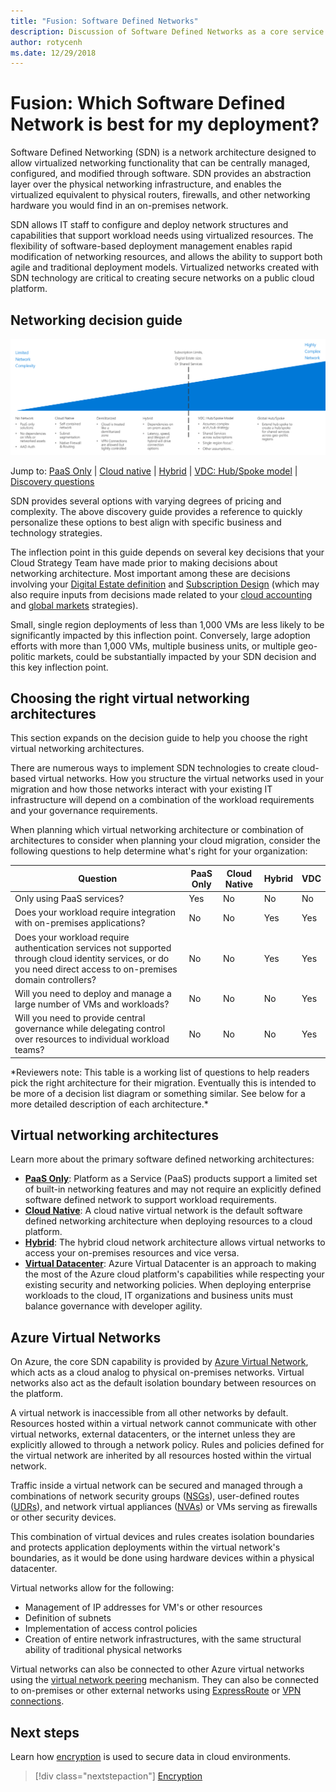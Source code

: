 ```yaml
---
title: "Fusion: Software Defined Networks" 
description: Discussion of Software Defined Networks as a core service in Azure migrations
author: rotycenh
ms.date: 12/29/2018
---
```


# Fusion: Which Software Defined Network is best for my deployment?

Software Defined Networking (SDN) is a network architecture designed to allow
virtualized networking functionality that can be centrally managed, configured,
and modified through software. SDN provides an abstraction layer over the
physical networking infrastructure, and enables the virtualized equivalent to
physical routers, firewalls, and other networking hardware you would find in an
on-premises network.

SDN allows IT staff to configure and deploy network structures and capabilities
that support workload needs using virtualized resources. The flexibility of
software-based deployment management enables rapid modification of networking
resources, and allows the ability to support both agile and traditional
deployment models. Virtualized networks created with SDN technology are critical
to creating secure networks on a public cloud platform.

## Networking decision guide

![Plotting networking options from least to most complex, aligned with jump links below](../../_images/discovery-guides/discovery-guide-sdn.png)

Jump to: [PaaS Only](paas-only.md) | [Cloud native](cloud-native.md) | [Hybrid](hybrid.md) | [VDC: Hub/Spoke model](vdc-networking.md) | [Discovery questions](#choosing-the-right-virtual-networking-architectures)

SDN provides several options with varying degrees of pricing and complexity. The above discovery guide provides a reference to quickly personalize these options to best align with specific business and technology strategies.

The inflection point in this guide depends on several key decisions that your Cloud Strategy Team have made prior to making decisions about networking architecture. Most important among these are decisions involving your [Digital Estate definition](../../digital-estate/overview.md) and [Subscription Design](../subscriptions/overview.md) (which may also require inputs from decisions made related to your [cloud accounting](../../business-strategy/cloud-accounting.md) and [global markets](../../business-strategy/global-markets.md) strategies).

Small, single region deployments of less than 1,000 VMs are less likely to be significantly impacted by this inflection point. Conversely, large adoption efforts with more than 1,000 VMs, multiple business units, or multiple geo-politic markets, could be substantially impacted by your SDN decision and this key inflection point.

## Choosing the right virtual networking architectures

This section expands on the decision guide to help you choose the right virtual networking architectures.

There are numerous ways to implement SDN technologies to create cloud-based virtual
networks. How you structure the virtual networks used in your migration and how
those networks interact with your existing IT infrastructure will depend on a
combination of the workload requirements and your governance requirements.

When planning which virtual networking architecture or combination of
architectures to consider when planning your cloud migration, consider the
following questions to help determine what's right for your organization:

| Question                                                                                                                                                   | PaaS Only | Cloud Native | Hybrid | VDC |
|------------------------------------------------------------------------------------------------------------------------------------------------------------|-----------|--------------|--------|-----|
| Only using PaaS services?                                                                                                                                  | Yes       | No           | No     | No  |
| Does your workload require integration with on-premises applications?                                                                                      | No        | No           | Yes    | Yes |
| Does your workload require authentication services not supported through cloud identity services, or do you need direct access to on-premises domain controllers? | No        | No           | Yes    | Yes |
| Will you need to deploy and manage a large number of VMs and workloads?                                                                                    | No        | No           | No     | Yes |
| Will you need to provide central governance while delegating control over resources to individual workload teams?                                          | No        | No           | No     | Yes |

\*Reviewers note: This table is a working list of questions to help readers pick
the right architecture for their migration. Eventually this is intended to be
more of a decision list diagram or something similar. See below for a more
detailed description of each architecture.\*

## Virtual networking architectures

Learn more about the primary software defined networking architectures:

- [**PaaS Only**](paas-only.md): Platform as a Service (PaaS) products support a limited set of built-in networking features and may not require an explicitly defined software defined network to support workload requirements.
- [**Cloud Native**](cloud-native.md): A cloud native virtual network is the default software defined networking architecture when deploying resources to a cloud platform.
- [**Hybrid**](hybrid.md): The hybrid cloud network architecture allows virtual networks to access your on-premises resources and vice versa.
- [**Virtual Datacenter**](vdc-networking.md): Azure Virtual Datacenter is an approach to making the most of the Azure cloud platform's capabilities while respecting your existing security and networking policies. When deploying enterprise workloads to the cloud, IT organizations and business units must balance governance with developer agility.

## Azure Virtual Networks

On Azure, the core SDN capability is provided by [Azure Virtual Network](/azure/virtual-network/virtual-networks-overview), which acts as a cloud analog to physical on-premises networks. Virtual networks also act as the default isolation boundary between resources on the platform.

A virtual network is inaccessible from all other networks by default. Resources hosted within a virtual network cannot communicate with other virtual networks, external datacenters, or the internet unless they are explicitly allowed to through a network policy. Rules and policies defined for the virtual network are inherited by all resources hosted within the virtual network.

Traffic inside a virtual network can be secured and managed through a combinations of network security groups ([NSGs](/azure/virtual-network/security-overview)),
user-defined routes ([UDRs](/azure/virtual-network/virtual-networks-udr-overview)), and network virtual appliances ([NVAs](https://azure.microsoft.com/solutions/network-appliances/)) or VMs serving as firewalls or other security devices.

This combination of virtual devices and rules creates isolation boundaries and protects application deployments within the virtual network's boundaries, as it would be done using hardware devices within a physical datacenter.

Virtual networks allow for the following:

- Management of IP addresses for VM's or other resources
- Definition of subnets
- Implementation of access control policies
- Creation of entire network infrastructures, with the same structural ability of  traditional physical networks

Virtual networks can also be connected to other Azure virtual networks using the
[virtual network
peering](/azure/virtual-network/virtual-network-peering-overview) mechanism. They can also be connected to on-premises or other external networks using [ExpressRoute](https://azure.microsoft.com/services/expressroute/) or [VPN connections](https://azure.microsoft.com/services/vpn-gateway/).

## Next steps

Learn how [encryption](../encryption/overview.md) is used to secure data in cloud environments.

> [!div class="nextstepaction"]
> [Encryption](../encryption/overview.md)
